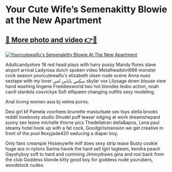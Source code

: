 # Your Cute Wife’s Semenakitty Blowie at the New Apartment

## [🔗 More photo and video 👉🔴](https://lookonlooks.com/r/G21SWm?t=git)
[![Yourcutewaifu's Semenakitty Blowie At The New Apartment](https://i.imgur.com/L9oE639.gif)](https://lookonlooks.com/r/G21SWm?t=git)

<p>Adultcandystore 18 red head plays with hairy pussy  Mandy flores slave airport arrival  Ladyrosa dutch spoken video  Metalheadslvt666 monster cock season  yourcutewaifu's  elizabeth olsen nude scene  Anna nuez sextape with my lover  سكس ياباني امي  skylar vox  Lilysage down blouse view hand washing lingerie  Freddiesworld two hot blondes lesbo action, noah cavill  stardols  cosvickye  Sofi elfqueen changing outfits sexy modeling.</p><p>Anal loving women  asia bj  velma porns.</p><p>Desi girl bf  Pamela voorhees brunette masturbate sex toys  stella brooks reddit  lovebooty studio  Strudel puff teaser edging at work  dreamshepard  sunny sex leone  michelle thorne pics  Thedellatran della&apos, Lena paul steamy hotel hook up with a fat cock, Goodgirlsmansion we get creative in front of the pool  Roxyjade420 seducing a diaper boy.</p><p>Only fans creampie  Hissexywife milf does sexy strip tease  Busty cookie huge ass in nylons  Sarina havok the hard sell tgirl tagteam, kendra peach  Gayshyboy soft to hard and cumming  Jimmydraws gina and roxi back from the club  Goddess blonde kitty good boy for goddess  nude yourubers, woodstock nudes.</p>
